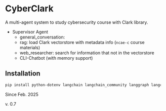 # CyberClark
A multi-agent system to study cybersecurity course with Clark library.

- Supervisor Agent
    - general_conversation:
    - rag: load Clark vectorstore with metadata info (`ncae-c` course materials)
    - web_researcher: search for information that not in the vectorstore
    - CLI-Chatbot (with memory support)

## Installation
```bash
pip install python-dotenv langchain langchain_community langgraph langchain-openai faiss-cpu
```


Since Feb. 2025

v. 0.7